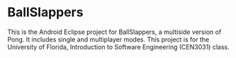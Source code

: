 BallSlappers
============
This is the Android Eclipse project for BallSlappers, a multiside version of Pong. It includes single and multiplayer modes.
This project is for the University of Florida, Introduction to Software Engineering (CEN3031) class.
